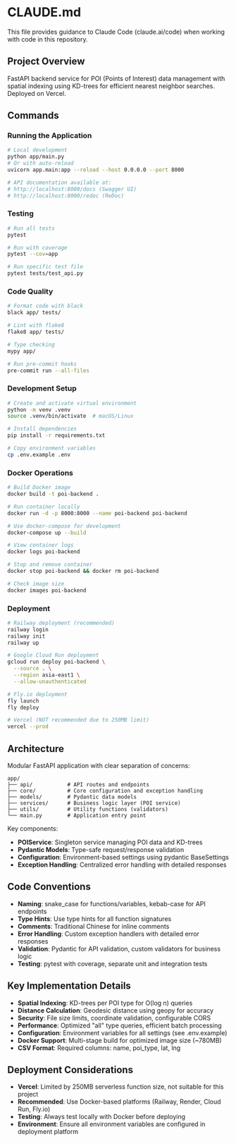 # CLAUDE.md

This file provides guidance to Claude Code (claude.ai/code) when working with code in this repository.

## Project Overview

FastAPI backend service for POI (Points of Interest) data management with spatial indexing using KD-trees for efficient nearest neighbor searches. Deployed on Vercel.

## Commands

### Running the Application
```bash
# Local development
python app/main.py
# Or with auto-reload
uvicorn app.main:app --reload --host 0.0.0.0 --port 8000

# API documentation available at:
# http://localhost:8000/docs (Swagger UI)
# http://localhost:8000/redoc (ReDoc)
```

### Testing
```bash
# Run all tests
pytest

# Run with coverage
pytest --cov=app

# Run specific test file
pytest tests/test_api.py
```

### Code Quality
```bash
# Format code with black
black app/ tests/

# Lint with flake8
flake8 app/ tests/

# Type checking
mypy app/

# Run pre-commit hooks
pre-commit run --all-files
```

### Development Setup
```bash
# Create and activate virtual environment
python -m venv .venv
source .venv/bin/activate  # macOS/Linux

# Install dependencies
pip install -r requirements.txt

# Copy environment variables
cp .env.example .env
```

### Docker Operations
```bash
# Build Docker image
docker build -t poi-backend .

# Run container locally
docker run -d -p 8000:8000 --name poi-backend poi-backend

# Use docker-compose for development
docker-compose up --build

# View container logs
docker logs poi-backend

# Stop and remove container
docker stop poi-backend && docker rm poi-backend

# Check image size
docker images poi-backend
```

### Deployment
```bash
# Railway deployment (recommended)
railway login
railway init
railway up

# Google Cloud Run deployment
gcloud run deploy poi-backend \
  --source . \
  --region asia-east1 \
  --allow-unauthenticated

# Fly.io deployment
fly launch
fly deploy

# Vercel (NOT recommended due to 250MB limit)
vercel --prod
```

## Architecture

Modular FastAPI application with clear separation of concerns:

```
app/
├── api/           # API routes and endpoints
├── core/          # Core configuration and exception handling
├── models/        # Pydantic data models
├── services/      # Business logic layer (POI service)
├── utils/         # Utility functions (validators)
└── main.py        # Application entry point
```

Key components:
- **POIService**: Singleton service managing POI data and KD-trees
- **Pydantic Models**: Type-safe request/response validation
- **Configuration**: Environment-based settings using pydantic BaseSettings
- **Exception Handling**: Centralized error handling with detailed responses

## Code Conventions

- **Naming**: snake_case for functions/variables, kebab-case for API endpoints
- **Type Hints**: Use type hints for all function signatures
- **Comments**: Traditional Chinese for inline comments
- **Error Handling**: Custom exception handlers with detailed error responses
- **Validation**: Pydantic for API validation, custom validators for business logic
- **Testing**: pytest with coverage, separate unit and integration tests

## Key Implementation Details

- **Spatial Indexing**: KD-trees per POI type for O(log n) queries
- **Distance Calculation**: Geodesic distance using geopy for accuracy
- **Security**: File size limits, coordinate validation, configurable CORS
- **Performance**: Optimized "all" type queries, efficient batch processing
- **Configuration**: Environment variables for all settings (see .env.example)
- **Docker Support**: Multi-stage build for optimized image size (~780MB)
- **CSV Format**: Required columns: name, poi_type, lat, lng

## Deployment Considerations

- **Vercel**: Limited by 250MB serverless function size, not suitable for this project
- **Recommended**: Use Docker-based platforms (Railway, Render, Cloud Run, Fly.io)
- **Testing**: Always test locally with Docker before deploying
- **Environment**: Ensure all environment variables are configured in deployment platform